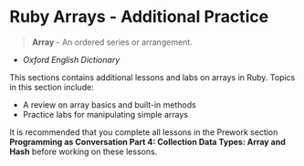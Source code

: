 # Ruby Arrays - Additional Practice

> **Array** - An ordered series or arrangement.
- _Oxford English Dictionary_

This sections contains additional lessons and labs on arrays
in Ruby. Topics in this section include:

* A review on array basics and built-in methods
* Practice labs for manipulating simple arrays

It is recommended that you complete all lessons in the Prework 
section **Programming as Conversation Part 4: Collection Data Types: 
Array and Hash** before working on these lessons.
